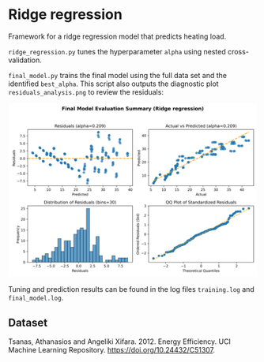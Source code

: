
# Ridge regression

Framework for a ridge regression model that predicts heating load.

`ridge_regression.py` tunes the hyperparameter `alpha` using nested cross-validation.

`final_model.py` trains the final model using the full data set and the identified `best_alpha`. This script also outputs the diagnostic plot `residuals_analysis.png` to review the residuals:

![Diagnostic plot](residuals_analysis.png)

Tuning and prediction results can be found in the log files `training.log` and `final_model.log`.

## Dataset

Tsanas, Athanasios and Angeliki Xifara. 2012. Energy Efficiency. UCI Machine Learning Repository. <https://doi.org/10.24432/C51307>.
